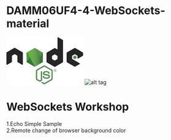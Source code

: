# DAMM06UF4-4-WebSockets-material

![alt tag](https://github.com/sergigrau/DAWM06UF4-2-AJAX-exercicis/blob/master/imatges/node.png)
![alt tag](https://github.com/sergigrau/DAWM06UF1234-HTML5-material/blob/master/imatges/logo.png)

<h1>WebSockets Workshop</h1>

1.Echo Simple Sample <br/>
2.Remote change of browser background color<br/>
